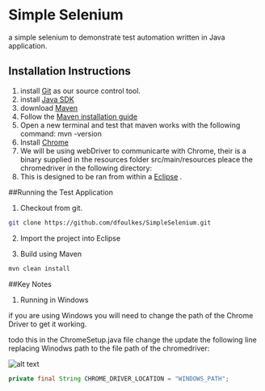 # Simple Selenium
a simple selenium to demonstrate test automation written in Java application.



## Installation Instructions

1. install [Git](https://git-scm.com) as our source control tool.
2. install [Java SDK](http://www.oracle.com/technetwork/java/javase/downloads/java-archive-downloads-javase6-419409.html)
3. download [Maven](https://maven.apache.org/download.cgi)
4. Follow the [Maven installation guide](https://maven.apache.org/install.html)
5. Open a new terminal and test that maven works with the following command: mvn -version
6. Install [Chrome](https://www.mozilla.org/en-GB/firefox/new/)
7. We will be using webDriver to communicarte with Chrome, their is a binary supplied in the resources folder src/main/resources pleace the chromedriver in the following directory:
8. This is designed to be ran from within a [Eclipse](https://eclipse.org/downloads/) . 

##Running the Test Application

1. Checkout from git.

```bash
git clone https://github.com/dfoulkes/SimpleSelenium.git
```

2. Import the project into Eclipse
    

3. Build using Maven
```bash
mvn clean install
```

##Key Notes

1. Running in Windows

if you are using Windows you will need to change the path of the Chrome Driver to get it working.

todo this in the ChromeSetup.java file change the update the following line replacing Winodws path to the file path of the chromedriver:

![alt text](https://github.com/dfoulkes/SimpleSelenium/tree/master/src/main/resources/images/eclipse_maven_import.png "Logo Title Text 1")


```java
private final String CHROME_DRIVER_LOCATION = "WINDOWS_PATH";
```


